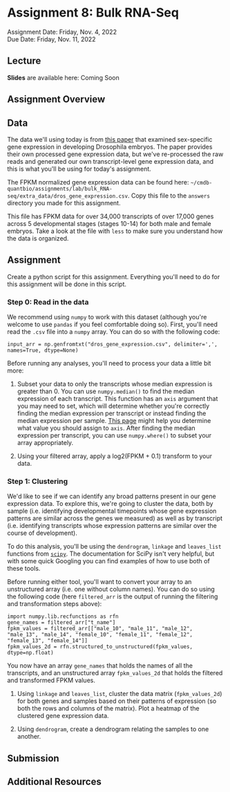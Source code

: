 # Assignment 8: Bulk RNA-Seq
Assignment Date: Friday, Nov. 4, 2022 <br>
Due Date: Friday, Nov. 11, 2022 <br>

## Lecture

**Slides** are available here: Coming Soon


## Assignment Overview


## Data

The data we'll using today is from [this paper](https://journals.plos.org/plosbiology/article?id=10.1371/journal.pbio.1000590) that examined sex-specific gene expression in developing Drosophila embryos. The paper provides their own processed gene expression data, but we've re-processed the raw reads and generated our own transcript-level gene expression data, and this is what you'll be using for today's assignment.

The FPKM normalized gene expression data can be found here: `~/cmdb-quantbio/assignments/lab/bulk_RNA-seq/extra_data/dros_gene_expression.csv`. Copy this file to the `answers` directory you made for this assignment.

This file has FPKM data for over 34,000 transcripts of over 17,000 genes across 5 developmental stages (stages 10-14) for both male and female embryos. Take a look at the file with `less` to make sure you understand how the data is organized.


## Assignment

Create a python script for this assignment. Everything you'll need to do for this assignment will be done in this script.

### Step 0: Read in the data

We recommend using `numpy` to work with this dataset (although you're welcome to use `pandas` if you feel comfortable doing so). First, you'll need read the `.csv` file into a `numpy` array. You can do so with the following code:

```
input_arr = np.genfromtxt("dros_gene_expression.csv", delimiter=',', names=True, dtype=None)
```

Before running any analyses, you'll need to process your data a little bit more:

1. Subset your data to only the transcripts whose median expression is greater than 0. You can use `numpy.median()` to find the median expression of each transcript. This function has an `axis` argument that you may need to set, which will determine whether you're correctly finding the median expression per transcript or instead finding the median expression per sample. [This page](https://stackoverflow.com/questions/22320534/how-does-the-axis-parameter-from-numpy-work) might help you determine what value you should assign to `axis`. After finding the median expression per transcript, you can use `numpy.where()` to subset your array appropriately.

2. Using your filtered array, apply a log2(FPKM + 0.1) transform to your data.


### Step 1: Clustering

We'd like to see if we can identify any broad patterns present in our gene expression data. To explore this, we're going to cluster the data, both by sample (i.e. identifying developmental timepoints whose gene expression patterns are similar across the genes we measured) as well as by transcript (i.e. identifying transcripts whose expression patterns are similar over the course of development).

To do this analysis, you'll be using the `dendrogram`, `linkage` and `leaves_list` functions from [`scipy`](http://docs.scipy.org/doc/scipy-0.14.0/reference/cluster.hierarchy.html). The documentation for SciPy isn't very helpful, but with some quick Googling you can find examples of how to use both of these tools.

Before running either tool, you'll want to convert your array to an unstructured array (i.e. one without column names). You can do so using the following code (here `filtered_arr` is the output of running the filtering and transformation steps above):

```
import numpy.lib.recfunctions as rfn
gene_names = filtered_arr["t_name"]
fpkm_values = filtered_arr[["male_10", "male_11", "male_12", "male_13", "male_14", "female_10", "female_11", "female_12", "female_13", "female_14"]]
fpkm_values_2d = rfn.structured_to_unstructured(fpkm_values, dtype=np.float)
``` 

You now have an array `gene_names` that holds the names of all the transcripts, and an unstructured array `fpkm_values_2d` that holds the filtered and transformed FPKM values.

1. Using `linkage` and `leaves_list`, cluster the data matrix (`fpkm_values_2d`) for both genes and samples based on their patterns of expression (so both the rows and columns of the matrix). Plot a heatmap of the clustered gene expression data.

2. Using `dendrogram`, create a dendrogram relating the samples to one another.



## Submission


## Additional Resources

